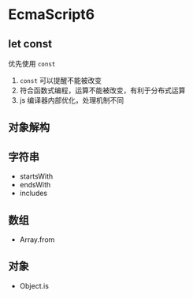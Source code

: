# EcmaScript6

## let const
优先使用 `const`
1. `const` 可以提醒不能被改变
2. 符合函数式编程，运算不能被改变，有利于分布式运算
3. js 编译器内部优化，处理机制不同

## 对象解构

## 字符串
- startsWith
- endsWith
- includes

## 数组
- Array.from

## 对象
- Object.is
